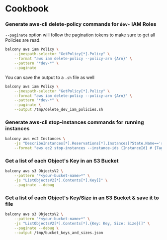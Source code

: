 # Cookbook

### Generate aws-cli delete-policy commands for `dev-` IAM Roles

`--paginate` option will follow the pagination tokens to make sure to get all Policies are read.

```bash
balcony aws iam Policy \
    --jmespath-selector "GetPolicy[*].Policy" \
    --format "aws iam delete-policy --policy-arn {Arn}" \
    --pattern "*dev-*" \
    --paginate 
```

You can save the output to a `.sh` file as well

```bash
balcony aws iam Policy \
    --jmespath-selector "GetPolicy[*].Policy" \
    --format "aws iam delete-policy --policy-arn {Arn}" \
    --pattern "*dev-*" \
    --paginate \
    --output /tmp/delete_dev_iam_policies.sh
```
### Generate aws-cli stop-instances commands for running instances

```bash
balcony aws ec2 Instances \
    -js "DescribeInstances[*].Reservations[*].Instances[?State.Name=='running'][][]" \
    --format "aws ec2 stop-instances --instance-ids {InstanceId} # {Tags}"
```

### Get a list of each Object's Key in an S3 Bucket

```bash
balcony aws s3 ObjectsV2 \
    --pattern "*<your-bucket-name>*" \
    -js "ListObjectsV2[*].Contents[*].Key[]" \
    --paginate --debug
```


### Get a list of each Object's Key/Size in an S3 Bucket & save it to file

```bash
balcony aws s3 ObjectsV2 \
    --pattern "*<your-bucket-name>*" \
    -js "ListObjectsV2[*].Contents[*].{Key: Key, Size: Size}[]" \
    --paginate --debug \
    --output /tmp/bucket_keys_and_sizes.json
```